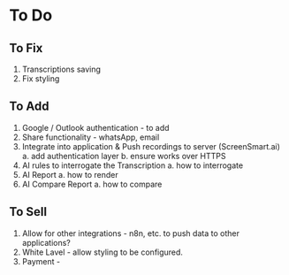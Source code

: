 # To Do

## To Fix
1. Transcriptions saving
2. Fix styling

## To Add 
1. Google / Outlook authentication - to add
2. Share functionality - whatsApp, email
3. Integrate into application & Push recordings to server (ScreenSmart.ai)
    a. add authentication layer
    b. ensure works over HTTPS
4. AI rules to interrogate the Transcription
    a. how to interrogate
5. AI Report
    a. how to render
6. AI Compare Report
    a. how to compare



## To Sell
1. Allow for other integrations - n8n, etc. to push data to other applications?
2. White Lavel - allow styling to be configured.
3. Payment - 